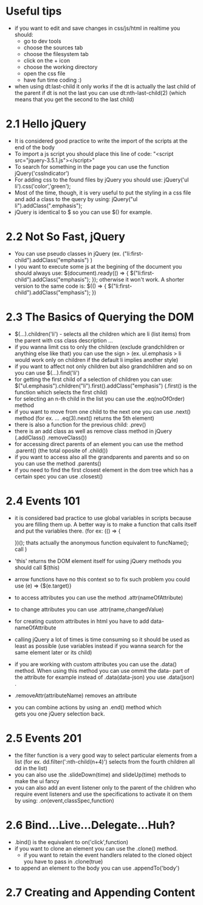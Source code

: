 # Useful tips

- if you want to edit and save changes in css/js/html in
  realtime you should:
  - go to dev tools
  - choose the sources tab
  - choose the filesystem tab
  - click on the + icon
  - choose the working directory
  - open the css file
  - have fun time coding :)
- when using dt:last-child it only works if the dt is actually
  the last child of the parent if dt is not the last you can use
  dt:nth-last-child(2) (which means that you get the second to
  the last child)

# 2.1 Hello jQuery

- It is considered good practice to write the import of the scripts at the end of the body
- To import a js script you should place this line of code: "&lt;script src="jquery-3.5.1.js">&lt;/script>"
- To search for something in the page you can use the function
  jQuery('cssIndicator')
- For adding css to the found files by jQuery you should use:
  jQuery('ul li').css('color','green');
- Most of the time, though, it is very useful to put the
  styling in a css file and add a class to the query by using:
  jQuery("ul li").addClass(".emphasis");
- jQuery is identical to $ so you can use $() for example.

# 2.2 Not So Fast, jQuery

- You can use pseudo classes in jQuery
  (ex. ("li:first-child").addClass("emphasis") )
- I you want to execute some js at the begining of the
  document you should always use:
  $(document).ready(() => {
    $("li:first-child").addClass("emphasis");
  });
  otherwise it won't work. A shorter version to the same code
  is:
  $(() => {
    $("li:first-child").addClass("emphasis");
  })

# 2.3 The Basics of Querying the DOM

- \$(...).children('li') - selects all the children which are
  li (list items) from the parent with css class description
  ...
- if you wanna limit css to only the children (exclude
  grandchildren or anything else like that) you can use
  the sign > (ex. ul.emphasis > li would work only on
  children if the default li implies another style)
- if you want to affect not only children but also
  grandchildren and so on you can use \$(...).find('li')
- for getting the first child of a selection of children you
  can use:
  \$("ul.emphasis").children("li").first().addClass("emphasis")
  (.first() is the function which selects the first child)
- for selecting an n-th child in the list you can use the
  .eq(noOfOrder) method
- if you want to move from one child to the next one you can
  use .next() method (for ex. ... .eq(3).next() returns the
  5th element)
- there is also a function for the previous child: .prev()
- there is an add class as well as remove class method in
  jQuery (.addClass() .removeClass())
- for accessing direct parents of an element you can use
  the method .parent() (the total oposite of .child())
- if you want to access also all the grandparents and parents
  and so on you can use the method .parents()
- if you need to find the first closest element in the dom
  tree which has a certain spec you can use .closest()

# 2.4 Events 101

- it is considered bad practice to use global variables in
  scripts because you are filling them up. A better way is
  to make a function that calls itself and put the variables there.
  (for ex:
  (() => {

  })();
  thats actually the anonymous function equivalent to
  funcName(); call
  )

- 'this' returns the DOM element itself for using jQuery
  methods you should call \$(this)
- arrow functions have no this context so to fix such problem
  you could use (e) => {\$(e.target)}
- to access attributes you can use the method
  .attr(nameOfAttribute)
- to change attributes you can use .attr(name,changedValue)
- for creating custom attributes in html you have to add
  data-nameOfAttribute
- calling jQuery a lot of times is time consuming so it
  should be used as least as possible (use variables instead if you wanna search for the same element later or its child)
- if you are working with custom attributes you can use the
  .data() method. When using this method you can use ommit the
  data- part of the attribute for example instead of
  .data(data-json) you use .data(json) .
- .removeAttr(attributeName) removes an attribute
- you can combine actions by using an .end() method which  
  gets you one jQuery selection back.

# 2.5 Events 201

- the filter function is a very good way to select particular
  elements from a list
  (for ex. dd.filter(':nth-child(n+4)') selects from the fourth
  children all dd in the list)
- you can also use the .slideDown(time) and slideUp(time)
  methods to make the ui fancy
- you can also add an event listener only to the parent of the
  children who require event listeners and use the specifications to activate it on them by using:
  .on(event,classSpec,function)

# 2.6 Bind...Live...Delegate...Huh?

- .bind() is the equivalent to on('click',function)
- if you want to clone an element you can use the .clone()
  method.
  - if you want to retain the event handlers related to the
    cloned object you have to pass in .clone(true)
- to append an element to the body you can use
  .appendTo('body')

# 2.7 Creating and Appending Content

